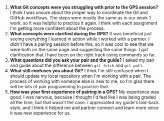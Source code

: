 1. **What Git concepts were you struggling with prior to the GPS session?**
I think I was unsure about the proper way to coordinate the Git and GitHub workflows. The steps were mostly the same as in our week 1 work, so it was helpful to practice it again. I think with each assignment I'm getting more confident about the process.
2. **What concepts were clarified during the GPS?**
It was beneficial just seeing everything I learned in action while I worked with a partner. I didn't have a pairing session before this, so it was cool to see that we were both on the same page and suggesting the same things. I got clarification that I have been on the right track using commands so far.
3. **What questions did you ask your pair and the guide?**
I asked my pair and guide about the difference between `git fetch` and `git pull`.
4. **What still confuses you about Git?**
I think I'm still confused when I should update my local repository when I'm working with a pair. The process of working with someone else is new to me, so I'm glad there will be lots of pair programming to practice that.
5. **How was your first experience of pairing in a GPS?**
My experience was good. I was nervous, because I thought I'd feel like I was being graded all the time, but that wasn't the case. I appreciated my guide's laid-back style, and I think it helped me and partner connect and learn more since it was new experience for us.